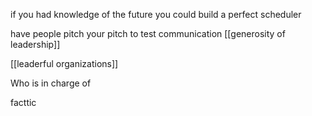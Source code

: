 if you had knowledge of the future you could build a perfect scheduler

have people pitch your pitch to test communication
[[generosity of leadership]]

[[leaderful organizations]]

Who is in charge of 

facttic